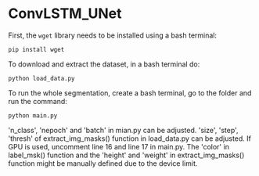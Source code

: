 # ConvLSTM_UNet

First, the `wget` library needs to be installed using a bash terminal:
```
pip install wget
```
To download and extract the dataset, in a bash terminal do:
```
python load_data.py
```
To run the whole segmentation, create a bash terminal, go to the folder and run the command:
```
python main.py
```
'n_class', 'nepoch' and 'batch' in mian.py can be adjusted.
'size', 'step', 'thresh' of extract_img_masks() function in load_data.py can be adjusted.
If GPU is used, uncomment line 16 and line 17 in main.py.
The 'color' in label_msk() function and the 'height' and 'weight' in extract_img_masks() function might be manually defined due to the device limit. 
